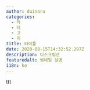 ```yaml
---
author: duinaru
categories:
  - 카
  - 테
  - 고
  - 리
title: 타이틀
date: 2020-08-15T14:32:52.297Z
description: 디스크립션
featuredalt: 썸네일 설명
i18n: ko
---
```

ttt